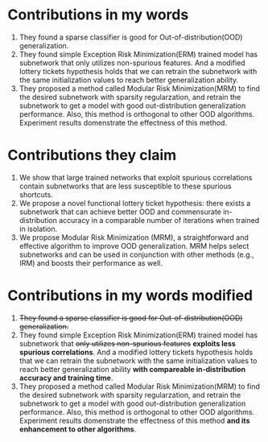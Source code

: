 # Contributions in my words

1. They found a sparse classifier is good for Out-of-distribution(OOD) generalization.
2. They found simple Exception Risk Minimization(ERM) trained model has subnetwork that only utilizes non-spurious features. And a modified lottery tickets hypothesis holds that we can retrain the subnetwork with the same initialization values to reach better generalization ability.
3. They proposed a method called Modular Risk Minimization(MRM) to find the desired subnetwork with sparsity regularzation, and retrain the subnetwork to get a model with good out-distribution generalization performance. Also, this method is orthogonal to other OOD algorithms. Experiment results domenstrate the effectness of this method.

# Contributions they claim
1. We show that large trained networks that exploit spurious correlations contain subnetworks that are less susceptible to these spurious shortcuts.
2. We propose a novel functional lottery ticket hypothesis: there exists a subnetwork that can achieve better OOD and commensurate in-distribution accuracy in a comparable number of iterations when trained in isolation.
3. We propose Modular Risk Minimization (MRM), a straightforward and effective algorithm to improve OOD generalization. MRM helps select subnetworks and can be used in conjunction with other methods (e.g., IRM) and boosts their performance as well.

# Contributions in my words modified

1. ~~They found a sparse classifier is good for Out-of-distribution(OOD) generalization.~~
2. They found simple Exception Risk Minimization(ERM) trained model has subnetwork that ~~only utilizes non-spurious features~~ **exploits less spurious correlations**. And a modified lottery tickets hypothesis holds that we can retrain the subnetwork with the same initialization values to reach better generalization ability **with compareable in-distribution accuracy and training time**.
3. They proposed a method called Modular Risk Minimization(MRM) to find the desired subnetwork with sparsity regularzation, and retrain the subnetwork to get a model with good out-distribution generalization performance. Also, this method is orthogonal to other OOD algorithms. Experiment results domenstrate the effectness of this method **and its enhancement to other algorithms**.